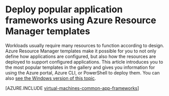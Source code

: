 <properties
   pageTitle="Deploy application frameworks | Microsoft Azure"
   description="Create popular application frameworks on Linux and Windows VMs using Azure Resource Manager templates to install Active Directory, Docker, and many more."
   services="virtual-machines-linux"
   documentationCenter="virtual-machines"
   authors="squillace"
   manager="timlt"
   editor=""
   tags="azure-resource-manager" />

<tags
	ms.service="virtual-machines-linux"
	ms.date="05/21/2016"
	wacn.date=""/>

# Deploy popular application frameworks using Azure Resource Manager templates

Workloads usually require many resources to function according to design. Azure Resource Manager templates make it possible for you to not only define how applications are configured, but also how the resources are deployed to support configured applications. This article introduces you to the most popular templates in the gallery and gives you information for using the Azure portal, Azure CLI, or PowerShell to deploy them. You can also [see the Windows version of this topic](/documentation/articles/virtual-machines-windows-app-frameworks/).

[AZURE.INCLUDE [virtual-machines-common-app-frameworks](../includes/virtual-machines-common-app-frameworks.md)]
